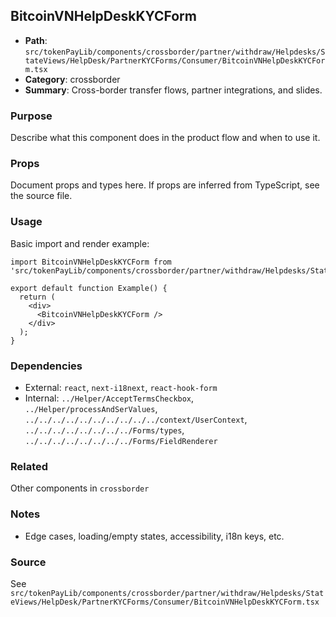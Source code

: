 ## BitcoinVNHelpDeskKYCForm

- **Path**: `src/tokenPayLib/components/crossborder/partner/withdraw/Helpdesks/StateViews/HelpDesk/PartnerKYCForms/Consumer/BitcoinVNHelpDeskKYCForm.tsx`
- **Category**: crossborder
- **Summary**: Cross-border transfer flows, partner integrations, and slides.

### Purpose
Describe what this component does in the product flow and when to use it.

### Props
Document props and types here. If props are inferred from TypeScript, see the source file.

### Usage
Basic import and render example:


```tsx
import BitcoinVNHelpDeskKYCForm from 'src/tokenPayLib/components/crossborder/partner/withdraw/Helpdesks/StateViews/HelpDesk/PartnerKYCForms/Consumer/BitcoinVNHelpDeskKYCForm';

export default function Example() {
  return (
    <div>
      <BitcoinVNHelpDeskKYCForm />
    </div>
  );
}

```

### Dependencies
- External: `react`, `next-i18next`, `react-hook-form`
- Internal: `../Helper/AcceptTermsCheckbox`, `../Helper/processAndSerValues`, `../../../../../../../../../../context/UserContext`, `../../../../../../../../Forms/types`, `../../../../../../../../Forms/FieldRenderer`

### Related
Other components in `crossborder`

### Notes
- Edge cases, loading/empty states, accessibility, i18n keys, etc.

### Source
See `src/tokenPayLib/components/crossborder/partner/withdraw/Helpdesks/StateViews/HelpDesk/PartnerKYCForms/Consumer/BitcoinVNHelpDeskKYCForm.tsx`
